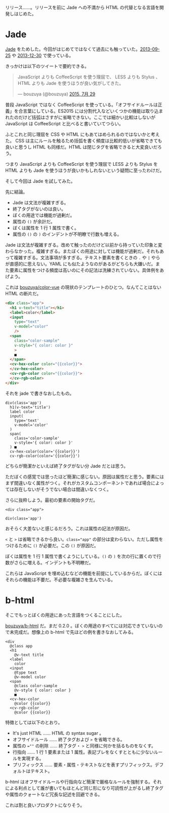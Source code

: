 リリース……。リリースを前に Jade への不満から HTML の代替となる言語を開発しはじめた。

# Jade

[Jade](http://jade-lang.com/) をためした。今回がはじめてではなくて過去にも触っていた。[2013-09-25][] や [2013-12-30][] で使っている。

きっかけは以下のツイートで要約できる。

<blockquote class="twitter-tweet" lang="ja"><p lang="ja" dir="ltr">JavaScript よりも CoffeeScript を使う理屈で、 LESS よりも Stylus 、HTML よりも Jade を使うほうが良い気がしてきた。</p>&mdash; bouzuya (@bouzuya) <a href="https://twitter.com/bouzuya/status/626253652567658496">2015, 7月 29</a></blockquote>
<script async src="//platform.twitter.com/widgets.js" charset="utf-8"></script>

普段 JavaScript ではなく CoffeeScript を使っている。「オフサイドルールは正義」を合言葉にしている。ES2015 には分割代入などいくつかの機能は取り込まれたのだけど括弧はさすがに省略できない。ここでは細かい比較はしないが JavaScript は CoffeeScript と比べると書いていてつらい。

ふとこれと同じ理屈を CSS や HTML にもあてはめられるのではないかと考えた。 CSS は主にルールを触るため括弧を書く頻度は比較的低いが省略できても良いと思うし HTML も同様だ。HTML は閉じタグを省略できると大変良いだろう。

つまり JavaScript よりも CoffeeScript を使う理屈で LESS よりも Stylus を HTML よりも Jade を使うほうが良いかもしれないという疑問に至ったわけだ。

そして今回は Jade を試してみた。

先に結論。

- Jade は文法が複雑すぎる。
- 終了タグがないのは良い。
- ぼくの用途では機能が過剰だ。
- 属性の `()` が余計だ。
- ぼくは属性を 1 行 1 属性で書く。
- 属性の `()` の `)` のインデントが不明瞭で行数も増える。

Jade は文法が複雑すぎる。改めて触ったのだけど以前から持っていた印象と変わらなかった。複雑すぎる。またぼくの用途に対しては機能が過剰だ。それもあって複雑すぎる。文法事項が多すぎる。テキスト要素を書くときの `.` や `|` やらが直感的に思えない。YAML にも似たようなのがあるがどちらも大嫌いだ。また要素に属性をつける頻度は高いのにその記法は洗練されていない。具体例をあげよう。

これは [bouzuya/color-vue][] の現状のテンプレートのひとつ。なんてことはない HTML の断片だ。

```html
<div class="app">
  <h1 v-text="title"></h1>
  <label>color</label>
  <input
    type="text"
    v-model="color"
    />
  <span
    class="color-sample"
    v-style="{ color: color }"
    >
    ■
  </span>
  <cv-hex-color color="{{color}}">
  </cv-hex-color>
  <cv-rgb-color color="{{color}}">
  </cv-rgb-color>
</div>
```

それを jade で書きなおしたもの。

```jade
div(class='app')
  h1(v-text='title')
  label color
  input(
    type='text'
    v-model='color'
  )
  span(
    class='color-sample'
    v-style='{ color: color }'
  ) ■
  cv-hex-color(color='{{color}}')
  cv-rgb-color(color='{{color}}')
```

どちらが簡潔かといえば終了タグがない分 Jade だとは思う。

ただぼくの感覚では思ったほど簡潔に感じない。原因は属性だと思う。要素にはまず間違いなく属性がつく。それがカスタムコンポーネントであれば場合によっては存在しないがそうでない場合は間違いなくつく。

さらに抜粋しよう。最初の要素の開始タグだ。

`<div class="app">`

`div(class='app')`

おそらく大差ないと感じるだろう。これは属性の記法が原因だ。

`<` と `>` は省略できるから良い。`class="app"` の部分は変わらない。ただし属性をつけるために `()` が必要だ。この `()` が原因だ。

ぼくは属性を 1 行 1 属性で書くようにしている。`()` の `)` を次の行に置くので行数がさらに増える。インデントも不明瞭だ。

これらは JavaScript を埋め込むなどの機能を前提にしているからだ。ぼくにはそれらの機能は不要だ。不必要な複雑さを生んでいる。

# b-html

そこでもっとぼくの用途にあった言語をつくることにした。

[bouzuya/b-html][] だ。まだ 0.2.0 。ぼくの用途のすべてには対応できていないので未完成だ。想像上の b-html で先ほどの例を書きなおしてみる。

```b-html
<div
  @class app
  <h1
    @v-text title
  <label
    color
  <input
    @type text
    @v-model color
  <span
    @class color-sample
    @v-style { color: color }
    ■
  <cv-hex-color
    @color {{color}}
  <cv-rgb-color
    @color {{color}}
```

特徴としては以下のとおり。

- It's just HTML …… HTML の syntax sugar 。
- オフサイドルール …… 終了タグおよび `>` を省略できる。
- 属性の `=""` の削除 …… 終了タグ・ `>` と同様に何かを括るものをなくす。
- 行指向 …… 1 行 1 要素または 1 属性。表記ブレをなくすとともに少ないルールを実現する。
- プリフィックス …… 要素・属性・テキストなどを表すプリフィックス。デフォルトはテキスト。

b-html はオフサイドルールや行指向など簡潔で厳格なルールを強制する。それによる利点として誰が書いてもほとんど同じ形になり可読性が上がるし終了タグや属性のクォートなど冗長な記述を回避できる。

これは割と良いプロダクトになりそう。

[bouzuya/b-html]: https://github.com/bouzuya/b-html
[bouzuya/color-vue]: https://github.com/bouzuya/color-vue
[2013-09-25]: http://blog.bouzuya.net/2013/09/25/
[2013-12-30]: http://blog.bouzuya.net/2013/12/30/
